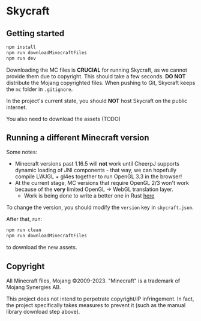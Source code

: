 # Skycraft

## Getting started

```bash
npm install
npm run downloadMinecraftFiles
npm run dev
```

Downloading the MC files is **CRUCIAL** for running Skycraft, as we cannot provide them due to copyright. This should take a few seconds. **DO NOT** distribute the Mojang copyrighted files.
When pushing to Git, Skycraft keeps the `mc` folder in `.gitignore`.

In the project's current state, you should **NOT** host Skycraft on the public internet.

You also need to download the assets (TODO)

## Running a different Minecraft version

Some notes:

-   Minecraft versions past 1.16.5 will **not** work until CheerpJ supports dynamic loading of JNI components - that way, we can hopefully compile LWJGL + gl4es together to run OpenGL 3.3 in the browser!
-   At the current stage, MC versions that require OpenGL 2/3 won't work because of the **very** limited OpenGL -> WebGL translation layer.
    -   Work is being done to write a better one in Rust [here](https://github.com/SkycraftMC/lwjgl-natives-webgl)

To change the version, you should modify the `version` key in `skycraft.json`.

After that, run:

```bash
npm run clean
npm run downloadMinecraftFiles
```

to download the new assets.

## Copyright

All Minecraft files, Mojang ©2009-2023. "Minecraft" is a trademark of Mojang Synergies AB.

This project does not intend to perpetrate copyright/IP infringement. In fact, the project specifically takes measures to prevent it (such as the manual library download step above).
